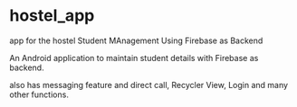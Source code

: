 # hostel_app
app for the hostel Student MAnagement Using Firebase as Backend

An Android application to maintain student details with Firebase as backend.

also has messaging feature and direct call, Recycler View, Login and many other functions.
